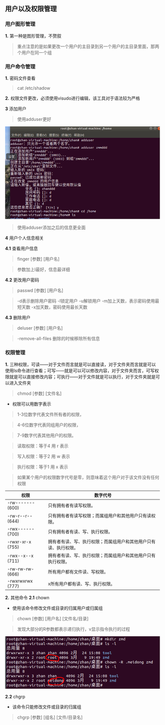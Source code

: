 ## 用户以及权限管理

### 用户图形管理

**1.** 第一种是图形管理，不赘叙
> 重点注意的是如果更改一个用户的主目录到另一个用户的主目录里面，那两个用户在同一个组

### 用户命令管理

**1.** 密码文件查看
> cat /etc/shadow

**2.** 权限文件更改，必须使用visudo进行编辑，该工具对于语法较为严格

**3** 添加用户
> 使用adduser更好

![pic3](picture/linux_useradd.png)

> 使用adduser添加之后的信息更全面

**4** 用户个人信息相关

**4.1** 查看用户信息
> finger [参数] [用户名]

> 参数加上l最好，信息最详细

**4.2** 更改用户密码
> passwd [参数] [用户名]

> -d表示删除用户密码 -l锁定用户 -u解锁用户
> -m加上天数，表示密码使用最短天数 -x加天数，密码使用最长天数

**4.3** 删除用户
> deluser [参数] [用户名]

> -remove-all-files 删除的时候移除所有信息


### 权限管理

**1.** 三种权限，可读——对于文件而言就是可以直接读，对于文件夹而言就是可以使用ls命令进行查看；可写——就是可以可以修改内容，对于文件夹而言，可写权限就是可以直接修改内容；可执行——对于文件就是可以执行，对于文件夹就是可以进入文件夹

> chmod [参数] [文件名]
* 权限可以用数字表示

> 1-3位数字代表文件所有者的权限，

> 4-6位数字代表同组用户的权限，

> 7-9数字代表其他用户的权限。

> 读取权限：等于4 用 r 表示

> 写入权限：等于2 用 w 表示

> 执行权限：等于1 用 x 表示

> 如果某个用户的权限数字代号是零，则意味着这个用户对于该文件没有任何权限

权限|数字代号
|-|-|
-rw------- (600)   | 只有拥有者有读写权限。
-rw-r--r-- (644)    |只有拥有者有读写权限；而属组用户和其他用户只有读权限。
-rwx------ (700)    |只有拥有者有读、写、执行权限。
-rwxr-xr-x (755)    |拥有者有读、写、执行权限；而属组用户和其他用户只有读、执行权限。
-rwx--x--x (711)    |拥有者有读、写、执行权限；而属组用户和其他用户只有执行权限。
-rw-rw-rw- (666)    |所有用户都有文件读、写权限。
-rwxrwxrwx (777)    |x所有用户都有读、写、执行权限。

**2.** 其他命令
**2.1** chown
* 使用该命令修改文件或目录的归属用户或归属组 
> chown [参数] [用户名] [文件名/目录]

> 发现大部分的R参数都表示递归执行，v显示指令执行的过程

![更改用户组](picture/linux_change_group.png)

**2.2** chgrp

* 该命令只能修改文件或目录的归属组

> chgrp [参数] [组名] [文件/目录名]
